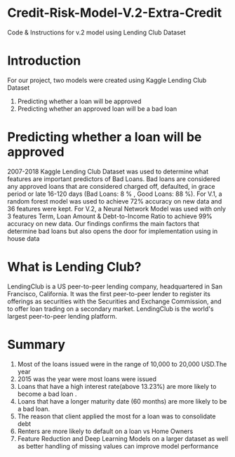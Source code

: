 # Credit-Risk-Model-V.2-Extra-Credit
Code &amp; Instructions for v.2 model using Lending Club Dataset



# Introduction

For our project, two models were created using Kaggle Lending Club Dataset
   1. Predicting whether a loan will be approved
   2. Predicting whether an approved loan will be a bad loan


# Predicting whether a loan will be approved

2007-2018 Kaggle Lending Club Dataset was used to determine what features are important predictors of Bad Loans. Bad loans are considered any approved loans that  are considered charged off, defaulted, in grace period or late 16-120 days    (Bad Loans: 8 % , Good Loans: 88 %). For V.1, a random forest model was used to achieve 72% accuracy on new data and 36 features were kept. For V.2, a Neural Network Model was used with only 3 features Term, Loan Amount & Debt-to-Income Ratio to achieve 99% accuracy on new data. Our findings confirms the main factors that determine bad loans but also opens the door for implementation using in house data

# What is Lending Club?

LendingClub is a US peer-to-peer lending company, headquartered in San Francisco, California. It was the first peer-to-peer lender to register its offerings as securities with the Securities and Exchange Commission, and to offer loan trading on a secondary market. LendingClub is the world's largest peer-to-peer lending platform.





# Summary

1. Most of the loans issued were in the range of 10,000 to 20,000 USD.The year 
2. 2015 was the year were most loans were issued
3. Loans that have a high interest rate(above 13.23%) are more likely to become a bad loan .
4. Loans that have a longer maturity date (60 months) are more likely to be a bad loan.
5. The reason that client applied the most for a loan was to consolidate debt
6. Renters are more likely to default on a loan vs Home Owners
7. Feature Reduction and Deep Learning Models on a larger dataset as well as better handling of missing values can improve model performance

